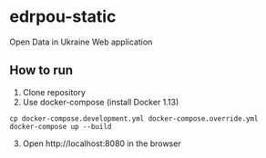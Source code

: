 # edrpou-static

Open Data in Ukraine
Web application

## How to run

1. Clone repository
2. Use docker-compose (install Docker 1.13)

```
cp docker-compose.development.yml docker-compose.override.yml
docker-compose up --build
```

3. Open http://localhost:8080 in the browser
